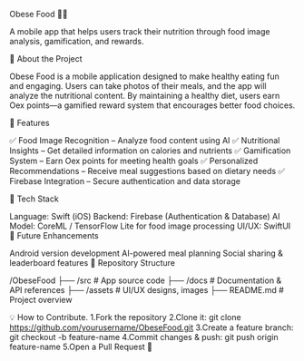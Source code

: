 Obese Food 🍏📱

A mobile app that helps users track their nutrition through food image analysis, gamification, and rewards.

📌 About the Project

Obese Food is a mobile application designed to make healthy eating fun and engaging. Users can take photos of their meals, and the app will analyze the nutritional content. By maintaining a healthy diet, users earn Oex points—a gamified reward system that encourages better food choices.

🚀 Features

✅ Food Image Recognition – Analyze food content using AI
✅ Nutritional Insights – Get detailed information on calories and nutrients
✅ Gamification System – Earn Oex points for meeting health goals
✅ Personalized Recommendations – Receive meal suggestions based on dietary needs
✅ Firebase Integration – Secure authentication and data storage

🔧 Tech Stack

Language: Swift (iOS)
Backend: Firebase (Authentication & Database)
AI Model: CoreML / TensorFlow Lite for food image processing
UI/UX: SwiftUI
📌 Future Enhancements

Android version development
AI-powered meal planning
Social sharing & leaderboard features
📂 Repository Structure

/ObeseFood
 ├── /src         # App source code
 ├── /docs        # Documentation & API references
 ├── /assets      # UI/UX designs, images
 ├── README.md    # Project overview
 
💡 How to Contribute.
1.Fork the repository
2.Clone it: git clone https://github.com/yourusername/ObeseFood.git
3.Create a feature branch: git checkout -b feature-name
4.Commit changes & push: git push origin feature-name
5.Open a Pull Request 🚀
